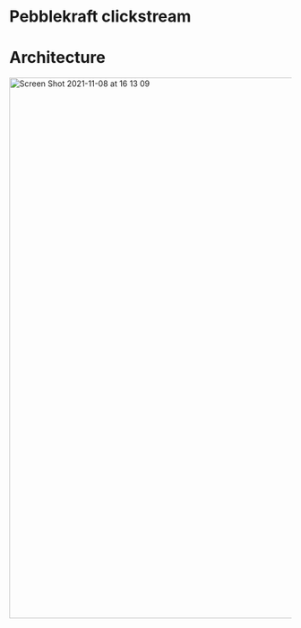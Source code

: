 # Pebblekraft clickstream

# Architecture

<img width="963" alt="Screen Shot 2021-11-08 at 16 13 09" src="https://user-images.githubusercontent.com/40035682/140767446-00c85bbd-353e-4e99-a39f-56cf04cd5ff9.png">
